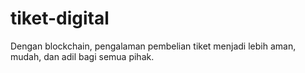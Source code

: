 # tiket-digital
Dengan blockchain, pengalaman pembelian tiket menjadi lebih aman, mudah, dan adil bagi semua pihak.

